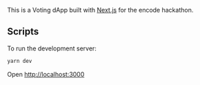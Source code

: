 This is a Voting dApp built with [Next.js](https://nextjs.org/) for the encode hackathon.

## Scripts

To run the development server:

```bash
yarn dev
```

Open [http://localhost:3000](http://localhost:3000)
